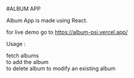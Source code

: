 #ALBUM APP

Album App is made using React.

for live demo go to https://album-psi.vercel.app/


Usage :

fetch albums  <br>
to add the album  
to delete album
to modify an existing album
